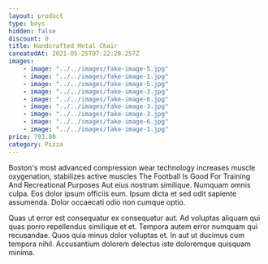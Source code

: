 ```yaml
---
layout: product
type: boys
hidden: false
discount: 0
title: Handcrafted Metal Chair
careatedAt: 2021-05-25T07:22:28.257Z
images:
    - image: "../../images/fake-image-5.jpg"
    - image: "../../images/fake-image-1.jpg"
    - image: "../../images/fake-image-5.jpg"
    - image: "../../images/fake-image-3.jpg"
    - image: "../../images/fake-image-6.jpg"
    - image: "../../images/fake-image-3.jpg"
    - image: "../../images/fake-image-3.jpg"
    - image: "../../images/fake-image-6.jpg"
    - image: "../../images/fake-image-1.jpg"
price: 793.00
category: Pizza
---
```

Boston's most advanced compression wear technology increases muscle oxygenation, stabilizes active muscles
The Football Is Good For Training And Recreational Purposes
Aut eius nostrum similique. Numquam omnis culpa. Eos dolor ipsum officiis eum. Ipsum dicta et sed odit sapiente assumenda. Dolor occaecati odio non cumque optio.
 Quas ut error est consequatur ex consequatur aut. Ad voluptas aliquam qui quas porro repellendus similique et et. Tempora autem error numquam qui recusandae. Quos quia minus dolor voluptas et. In aut ut ducimus cum tempora nihil. Accusantium dolorem delectus iste doloremque quisquam minima.
